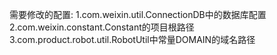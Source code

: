 需要修改的配置:
1.com.weixin.util.ConnectionDB中的数据库配置
2.com.weixin.constant.Constant的项目根路径
3.com.product.robot.util.RobotUtil中常量DOMAIN的域名路径